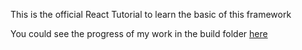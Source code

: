 This is the official React Tutorial to learn the basic of this framework<br>

You could see the progress of my work in the build folder [here](https://FabriSilve.github.io/ReactTutorial/build)
